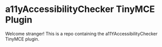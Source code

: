 # a11yAccessibilityChecker TinyMCE Plugin

Welcome stranger! This is a repo containing the a11YAccessibilityChecker TinyMCE plugin.

